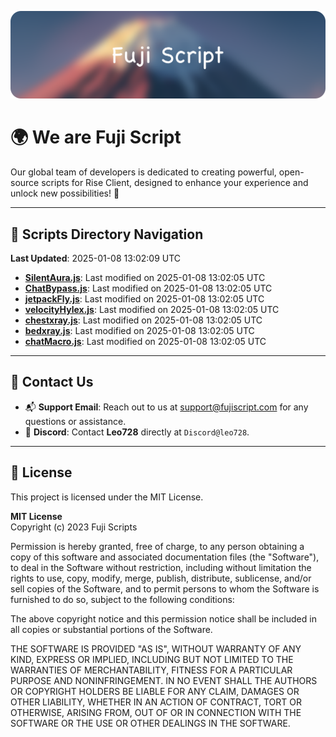 ![Banner](.github/b.webp)

# 🌍 **We are Fuji Script**

Our global team of developers is dedicated to creating powerful, open-source scripts for Rise Client, designed to enhance your experience and unlock new possibilities! 🌟

---
<!-- SCRIPTS_NAVIGATION_START -->
## 📂 **Scripts Directory Navigation**

**Last Updated**: 2025-01-08 13:02:09 UTC

- **[SilentAura.js](scripts/SilentAura.js)**: Last modified on 2025-01-08 13:02:05 UTC
- **[ChatBypass.js](scripts/ChatBypass.js)**: Last modified on 2025-01-08 13:02:05 UTC
- **[jetpackFly.js](scripts/jetpackFly.js)**: Last modified on 2025-01-08 13:02:05 UTC
- **[velocityHylex.js](scripts/velocityHylex.js)**: Last modified on 2025-01-08 13:02:05 UTC
- **[chestxray.js](scripts/chestxray.js)**: Last modified on 2025-01-08 13:02:05 UTC
- **[bedxray.js](scripts/bedxray.js)**: Last modified on 2025-01-08 13:02:05 UTC
- **[chatMacro.js](scripts/chatMacro.js)**: Last modified on 2025-01-08 13:02:05 UTC

<!-- SCRIPTS_NAVIGATION_END -->

---

## 💬 **Contact Us**  
- 📬 **Support Email**: Reach out to us at [support@fujiscript.com](mailto:support@fujiscript.com) for any questions or assistance.  
- 💬 **Discord**: Contact **Leo728** directly at `Discord@leo728`.

---

## 📜 **License**

This project is licensed under the MIT License.  

**MIT License**  
Copyright (c) 2023 Fuji Scripts  

Permission is hereby granted, free of charge, to any person obtaining a copy of this software and associated documentation files (the "Software"), to deal in the Software without restriction, including without limitation the rights to use, copy, modify, merge, publish, distribute, sublicense, and/or sell copies of the Software, and to permit persons to whom the Software is furnished to do so, subject to the following conditions:  

The above copyright notice and this permission notice shall be included in all copies or substantial portions of the Software.  

THE SOFTWARE IS PROVIDED "AS IS", WITHOUT WARRANTY OF ANY KIND, EXPRESS OR IMPLIED, INCLUDING BUT NOT LIMITED TO THE WARRANTIES OF MERCHANTABILITY, FITNESS FOR A PARTICULAR PURPOSE AND NONINFRINGEMENT. IN NO EVENT SHALL THE AUTHORS OR COPYRIGHT HOLDERS BE LIABLE FOR ANY CLAIM, DAMAGES OR OTHER LIABILITY, WHETHER IN AN ACTION OF CONTRACT, TORT OR OTHERWISE, ARISING FROM, OUT OF OR IN CONNECTION WITH THE SOFTWARE OR THE USE OR OTHER DEALINGS IN THE SOFTWARE.  
